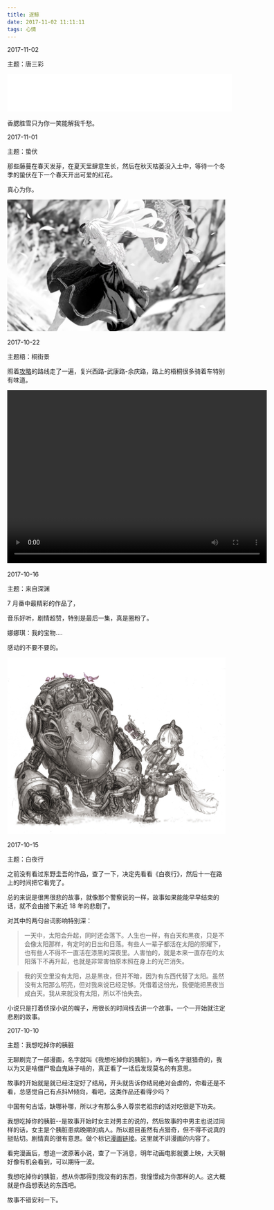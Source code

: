 ```yaml
---
title: 逐鲸
date: 2017-11-02 11:11:11
tags: 心情
---
```

2017-11-02

主题：唐三彩

<iframe frameborder="no" border="0" marginwidth="0" marginheight="0" width=520 height=86 src="//music.163.com/outchain/player?type=2&id=391206&auto=0&height=66"></iframe>

香腮胜雪只为你一笑能解我千愁。

<!--more-->

2017-11-01

主题：蛰伏

那些藤蔓在春天发芽，在夏天里肆意生长，然后在秋天枯萎没入土中，等待一个冬季的蛰伏在下一个春天开出可爱的红花。

真心为你。

![紫罗兰](/img/ziluolan.jpg)


<!--more-->

2017-10-22

主题梧：桐街景


照着[攻略](https://www.zhihu.com/question/30994429/answer/60947832?utm_medium=social&utm_source=wechat_session&from=singlemessage&isappinstalled=0)的路线走了一遍，复兴西路-武康路-余庆路，路上的梧桐很多骑着车特别有味道。

<video src="http://cdnvue.com/video/iUXOMA1NEI/5zvp9f" width="600" height="400" controls="controls">
</video>

<!--more-->

2017-10-16

主题：来自深渊

7 月番中最精彩的作品了，

音乐好听，剧情超赞，特别是最后一集，真是圈粉了。

娜娜琪：我的宝物.... 

感动的不要不要的。

![来自深渊](/img/laizishenyuan.jpg)

2017-10-15

主题：白夜行

之前没有看过东野圭吾的作品，查了一下，决定先看看《白夜行》，然后十一在路上的时间把它看完了。

总的来说是很黑很悲的故事，就像那个警察说的一样，故事如果能能早早结束的话，就不会由接下来近 18 年的悲剧了。

对其中的两句台词影响特别深：

> 一天中，太阳会升起，同时还会落下。人生也一样，有白天和黑夜，只是不会像太阳那样，有定时的日出和日落。有些人一辈子都活在太阳的照耀下，也有些人不得不一直活在漆黑的深夜里。人害怕的，就是本来一直存在的太阳落下不再升起，也就是非常害怕原本照在身上的光芒消失。


> 我的天空里没有太阳，总是黑夜，但并不暗，因为有东西代替了太阳。虽然没有太阳那么明亮，但对我来说已经足够。凭借着这份光，我便能把黑夜当成白天。我从来就没有太阳，所以不怕失去。

小说只是打着侦探小说的幌子，用很长的时间线去讲一个故事。一个一开始就注定悲剧的故事。

2017-10-10

主题：我想吃掉你的胰脏

无聊刷完了一部漫画，名字就叫《我想吃掉你的胰脏》，咋一看名字挺猎奇的，我以为又是啥僵尸吸血鬼妹子啥的，真正看了一话后发现莫名的有意思。


故事的开始就是就已经注定好了结局，开头就告诉你结局绝对会虐的，你看还是不看，总感觉自己有点抖M倾向，看吧，这类作品还看得少吗？

中国有句古话，缺哪补哪，所以才有那么多人尊崇老祖宗的话对吃很是下功夫。

我想吃掉你的胰脏--是故事开始时女主对男主的说的，然后故事的中男主也说过同样的话，女主是个胰脏患病晚期的病人。所以题目虽然有点猎奇，但不得不说真的挺贴切。剧情真的很有意思。做个标记[漫画链接](http://m.dmzj.com/info/39859.html)。这里就不讲漫画的内容了。

看完漫画后，想追一波原著小说，查了一下消息，明年动画电影就要上映，大天朝好像有机会看到，可以期待一波。

我想吃掉你的胰脏，想从你那得到我没有的东西，我憧憬成为你那样的人。这大概就是作品想表达的东西吧。

故事不错安利一下。




